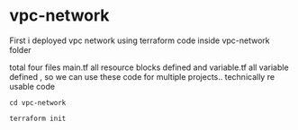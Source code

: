 # vpc-network

First i deployed vpc network using terraform code inside vpc-network folder

total four files main.tf all resource blocks defined and variable.tf all variable defined , so we can use these code for multiple projects.. technically re usable code
```
cd vpc-network
```

```
terraform init
```